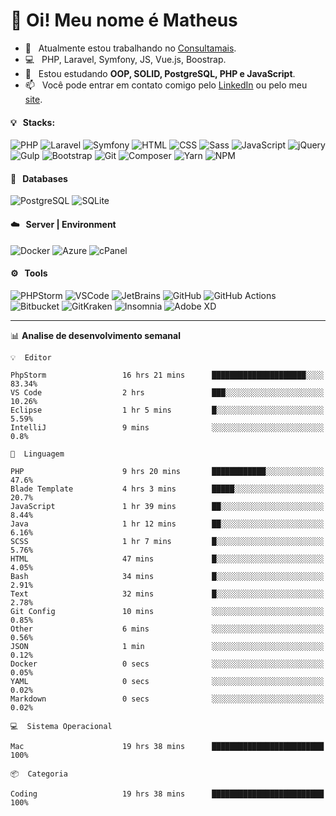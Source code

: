 # 👋 Oi! Meu nome é Matheus

- 🔭 &nbsp; Atualmente estou trabalhando no [Consultamais](https://consultamais.com.br/).
- 💻 &nbsp; PHP, Laravel, Symfony, JS, Vue.js, Boostrap.
- 🌱 &nbsp; Estou estudando **OOP, SOLID, PostgreSQL, PHP e JavaScript**.
- 📫 &nbsp; Você pode entrar em contato comigo pelo [LinkedIn](https://www.linkedin.com/in/matheuscamargoxavier/) ou pelo meu [site](https://matheuscamargo.co).

#### 💡 &nbsp; Stacks:
![PHP](https://img.shields.io/badge/-PHP-777BB4?&logo=php&logoColor=FFFFFF)
![Laravel](https://img.shields.io/badge/-Laravel-FF2D20?&logo=laravel&logoColor=FFFFFF)
![Symfony](https://img.shields.io/badge/-Symfony-000000?&logo=symfony&logoColor=FFFFFF)
![HTML](https://img.shields.io/badge/-HTML-E34F26?&logo=html5&logoColor=FFFFFF)
![CSS](https://img.shields.io/badge/-CSS-1572B6?&logo=css3&logoColor=FFFFFF)
![Sass](https://img.shields.io/badge/-Sass-CC6699?&logo=sass&logoColor=FFFFFF)
![JavaScript](https://img.shields.io/badge/-JavaScript-F7DF1E?&logo=javascript&logoColor=FFFFFF)
![jQuery](https://img.shields.io/badge/-jQuery-0769AD?&logo=jquery&logoColor=FFFFFF)
![Gulp](https://img.shields.io/badge/-Gulp-CF4647?&logo=gulp&logoColor=FFFFFF)
![Bootstrap](https://img.shields.io/badge/-Bootstrap-7952B3?&logo=bootstrap&logoColor=FFFFFF)
![Git](https://img.shields.io/badge/-Git-F05032?&logo=git&logoColor=FFFFFF)
![Composer](https://img.shields.io/badge/-Composer-885630?&logo=composer&logoColor=FFFFFF)
![Yarn](https://img.shields.io/badge/-Yarn-2C8EBB?&logo=yarn&logoColor=FFFFFF)
![NPM](https://img.shields.io/badge/-npm-CB3837?&logo=npm&logoColor=FFFFFF)

#### 💾 &nbsp; Databases
![PostgreSQL](https://img.shields.io/badge/-PostgreSQL-336791?&logo=PostgreSQL&logoColor=FFFFFF)
![SQLite](https://img.shields.io/badge/-SQLite-003B57?&logo=SQLite&logoColor=FFFFFF)

#### ☁️ &nbsp; Server | Environment
![Docker](https://img.shields.io/badge/-Docker-2496ED?&logo=docker&logoColor=FFFFFF)
![Azure](https://img.shields.io/badge/-Azure-0089D6?&logo=microsoft%20azure&logoColor=FFFFFF)
![cPanel](https://img.shields.io/badge/-cPanel-FF6C2C?&logo=cpanel&logoColor=FFFFFF)

#### ⚙️ &nbsp; Tools
![PHPStorm](https://img.shields.io/badge/-PHPStorm-000000?&logo=PHPStorm&logoColor=FFFFFF)
![VSCode](https://img.shields.io/badge/-VSCode-007ACC?&logo=Visual%20Studio%20Code&logoColor=FFFFFF) 
![JetBrains](https://img.shields.io/badge/-JetBrains-000000?&logo=jetbrains&logoColor=FFFFFF) 
![GitHub](https://img.shields.io/badge/-GitHub-181717?&logo=github&logoColor=FFFFFF) 
![GitHub Actions](https://img.shields.io/badge/-GitHub%20Actions-181717?&logo=GitHub%20Actions&logoColor=FFFFFF) 
![Bitbucket](https://img.shields.io/badge/-Bitbucket-0052CC?&logo=bitbucket&logoColor=FFFFFF)
![GitKraken](https://img.shields.io/badge/-GitKraken-179287?&logo=GitKraken&logoColor=FFFFFF)
![Insomnia](https://img.shields.io/badge/-Insomnia-5849BE?&logo=Insomnia&logoColor=FFFFFF)
![Adobe XD](https://img.shields.io/badge/-Adobe%20XD-FF61F6?&logo=adobe%20xd&logoColor=FFFFFF) 
_______

📊  **Analise de desenvolvimento semanal**
```text
💡  Editor

PhpStorm                 16 hrs 21 mins      █████████████████████░░░░     83.34%
VS Code                  2 hrs               ███░░░░░░░░░░░░░░░░░░░░░░     10.26%
Eclipse                  1 hr 5 mins         █░░░░░░░░░░░░░░░░░░░░░░░░      5.59%
IntelliJ                 9 mins              ░░░░░░░░░░░░░░░░░░░░░░░░░       0.8%
```
```text
💬  Linguagem

PHP                      9 hrs 20 mins       ████████████░░░░░░░░░░░░░      47.6%
Blade Template           4 hrs 3 mins        █████░░░░░░░░░░░░░░░░░░░░      20.7%
JavaScript               1 hr 39 mins        ██░░░░░░░░░░░░░░░░░░░░░░░      8.44%
Java                     1 hr 12 mins        ██░░░░░░░░░░░░░░░░░░░░░░░      6.16%
SCSS                     1 hr 7 mins         █░░░░░░░░░░░░░░░░░░░░░░░░      5.76%
HTML                     47 mins             █░░░░░░░░░░░░░░░░░░░░░░░░      4.05%
Bash                     34 mins             █░░░░░░░░░░░░░░░░░░░░░░░░      2.91%
Text                     32 mins             █░░░░░░░░░░░░░░░░░░░░░░░░      2.78%
Git Config               10 mins             ░░░░░░░░░░░░░░░░░░░░░░░░░      0.85%
Other                    6 mins              ░░░░░░░░░░░░░░░░░░░░░░░░░      0.56%
JSON                     1 min               ░░░░░░░░░░░░░░░░░░░░░░░░░      0.12%
Docker                   0 secs              ░░░░░░░░░░░░░░░░░░░░░░░░░      0.05%
YAML                     0 secs              ░░░░░░░░░░░░░░░░░░░░░░░░░      0.02%
Markdown                 0 secs              ░░░░░░░░░░░░░░░░░░░░░░░░░      0.02%
```
```text
💻  Sistema Operacional

Mac                      19 hrs 38 mins      █████████████████████████       100%
```
```text
📦  Categoria

Coding                   19 hrs 38 mins      █████████████████████████       100%
```
